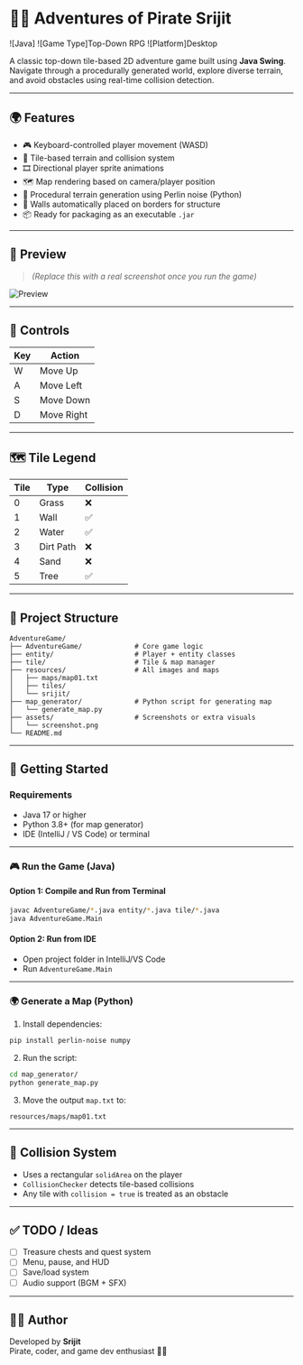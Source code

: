 
# 🏴‍☠️ Adventures of Pirate Srijit

![Java]
![Game Type]Top-Down RPG
![Platform]Desktop

A classic top-down tile-based 2D adventure game built using **Java Swing**. Navigate through a procedurally generated world, explore diverse terrain, and avoid obstacles using real-time collision detection.

---

## 🌍 Features

- 🎮 Keyboard-controlled player movement (WASD)
- 🧱 Tile-based terrain and collision system
- 🎞️ Directional player sprite animations
- 🗺️ Map rendering based on camera/player position
- 🧠 Procedural terrain generation using Perlin noise (Python)
- 🧱 Walls automatically placed on borders for structure
- 📦 Ready for packaging as an executable `.jar`

---

## 📸 Preview

> *(Replace this with a real screenshot once you run the game)*

![Preview](assets/screenshot.png)

---

## 🧩 Controls

| Key | Action    |
|-----|-----------|
| W   | Move Up   |
| A   | Move Left |
| S   | Move Down |
| D   | Move Right |

---

## 🗺 Tile Legend

| Tile | Type      | Collision |
|------|-----------|-----------|
| 0    | Grass     | ❌        |
| 1    | Wall      | ✅        |
| 2    | Water     | ✅        |
| 3    | Dirt Path | ❌        |
| 4    | Sand      | ❌        |
| 5    | Tree      | ✅        |

---

## 📁 Project Structure

```
AdventureGame/
├── AdventureGame/             # Core game logic
├── entity/                    # Player + entity classes
├── tile/                      # Tile & map manager
├── resources/                 # All images and maps
│   ├── maps/map01.txt
│   ├── tiles/
│   └── srijit/
├── map_generator/             # Python script for generating map
│   └── generate_map.py
├── assets/                    # Screenshots or extra visuals
│   └── screenshot.png
└── README.md
```

---

## 🚀 Getting Started

### Requirements

- Java 17 or higher
- Python 3.8+ (for map generator)
- IDE (IntelliJ / VS Code) or terminal

---

### 🎮 Run the Game (Java)

#### Option 1: Compile and Run from Terminal
```bash
javac AdventureGame/*.java entity/*.java tile/*.java
java AdventureGame.Main
```

#### Option 2: Run from IDE
- Open project folder in IntelliJ/VS Code
- Run `AdventureGame.Main`

---

### 🌍 Generate a Map (Python)

1. Install dependencies:
```bash
pip install perlin-noise numpy
```

2. Run the script:
```bash
cd map_generator/
python generate_map.py
```

3. Move the output `map.txt` to:
```
resources/maps/map01.txt
```

---

## 🧱 Collision System

- Uses a rectangular `solidArea` on the player
- `CollisionChecker` detects tile-based collisions
- Any tile with `collision = true` is treated as an obstacle

---


## ✅ TODO / Ideas

- [ ] Treasure chests and quest system
- [ ] Menu, pause, and HUD
- [ ] Save/load system
- [ ] Audio support (BGM + SFX)

---


## 👨‍💻 Author

Developed by **Srijit**  
Pirate, coder, and game dev enthusiast 🏴‍☠️
